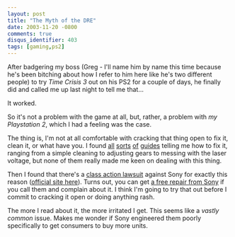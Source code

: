 ```yaml
---
layout: post
title: "The Myth of the DRE"
date: 2003-11-20 -0800
comments: true
disqus_identifier: 403
tags: [gaming,ps2]
---
```

After badgering my boss (Greg - I'll name him by name this time because
he's been bitching about how I refer to him here like he's two different
people) to try *Time Crisis 3* out on his PS2 for a couple of days, he
finally did and called me up last night to tell me that...

 It worked.

 So it's not a problem with the game at all, but, rather, a problem with
*my Playstation 2*, which I had a feeling was the case.

 The thing is, I'm not at all comfortable with cracking that thing open
to fix it, clean it, or what have you. I found
[all](http://www.techtv.com/xplay/features/story/0,24330,3516150,00.html)
[sorts](http://faqs.ign.com/articles/390/390535p1.html)
[of](http://www.gamingworldx.com/features/PlayStation2DiscReadErrorDRERepairGuide.shtml)
[guides](http://www.arstechnica.com/news/posts/1068171596.html) telling
me how to fix it, ranging from a simple cleaning to adjusting gears to
messing with the laser voltage, but none of them really made me keen on
dealing with this thing.

 Then I found that there's a [class action
lawsuit](http://www.geocities.com/techboi88/index2.html) against Sony
for exactly this reason ([official site
here](http://www.gttlawyers.com/class_playstation.htm)). Turns out, you
can get [a free repair from
Sony](http://dw.com.com/redir?asid=915821&astid=8&siteid=19&edid=107&destCat=26621&destURL=http%3A%2F%2Fdb.gamefaqs.com%2Fconsole%2Fps2%2Ffile%2Fplaystation2_sony_repair.txt)
if you call them and complain about it. I think I'm going to try that
out before I commit to cracking it open or doing anything rash.

 The more I read about it, the more irritated I get. This seems like a
*vastly common* issue. Makes me wonder if Sony engineered them poorly
specifically to get consumers to buy more units.
